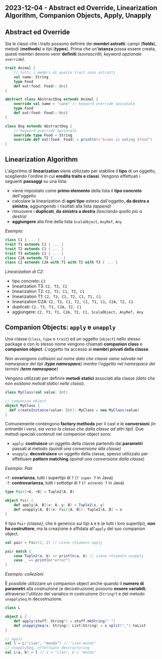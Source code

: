 ## 2023-12-04 - Abstract ed Override, Linearization Algorithm, Companion Objects, Apply, Unapply

## Abstract ed Override

Sia le classi che i traits possono definire dei **membri astratti**: campi (**fields**), metodi (**methods**) e tipi (**types**). Prima che un'**istanza** possa essere creata, questi membri devono venir **definiti** _(sovrascritti, keyword opzionale `override`)_.

```scala
trait Animal {
	// tutti i membri di questo trait sono astratti
	val name: String
	type Food
	def eat(food: Food): Unit
}

abstract class AbstractDog extends Animal {
	override val name = "cane" // keyword override opzionale
	type Food
	def eat(food: Food): Unit
}

class Dog extends AbstractDog {
	// keyword override opzionale
	override type Food = String
	override def eat(food: Food) = println(s"$name is eating $food")
}
```

## Linearization Algorithm

L'algoritmo di **linearization** viene utilizzato per stabilire il **tipo** di un oggetto, scegliendo l'ordine in cui **eredita traits e classi**. Vengono effettuati i seguenti **passaggi** su una lista:

- viene impostato come **primo elemento** della lista il **tipo concreto** dell'oggetto
- calcolare la linearization di **ogni tipo** esteso dall'oggetto, **da destra a sinistra**, aggiungendo i risultati alla lista _(append)_
- rimuovere i **duplicati**, **da sinistra a destra** _(lasciando quello più a destra)_
- **aggiungere** alla fine della lista `ScalaObject`, `AnyRef`, `Any`

_Esempio:_

```scala
class C1 { ... }
trait T1 extends C1 { ... }
trait T2 extends C1 { ... }
trait T3 extends C1 { ... }
class C2A extends T2 { ... }
class C2 extends C2A with T1 with T2 with T3 { ... }
```

_Linearization di C2:_

- tipo concreto: `C2`
- linearization T3: `C2, T3, C1`
- linearization T2: `C2, T3, C1, T2, C1`
- linearization T1: `C2, T3, C1, T2, C1, T1, C1`
- linearization C2A: `C2, T3, C1, T2, C1, T1, C1, C2A, T2, C1`
- duplicati: `C2, T3, T1, C2A, T2, C1`
- aggiungere: `C2, T3, T1, C2A, T2, C1, ScalaObject, AnyRef, Any`

## Companion Objects: `apply` e `unapply`

Una classe (`class`, `type` o `trait`) ed un oggetto (`object`) nello stesso package e con lo stesso nome vengono chiamati **companion class** e **companion object**. L'oggetto ha accesso ai **membri privati della classe**.

_Non avvengono collisioni sul nome dato che classe viene salvata nel namespace dei tipi (**type namespace**) mentre l'oggetto nel namespace dei termini (**term namespace**)_

Vengono utilizzati per definire **metodi statici** associati alla classe _(dato che non esistono metodi statici nelle classi)_.

```scala
class MyClass(val value: Int)

// companion object
object MyClass {
  def createInstance(value: Int): MyClass = new MyClass(value)
}
```

Comunemente contengono **factory methods** per il cast e le **conversioni** _(in entrambi i versi, sia verso la classe che dalla classe ad altri tipi)_. Due metodi speciali contenuti nel companion object sono:

- `apply`: **costruisce** un oggetto della classe partendo dai **parametri** passati al metodo _(quindi una conversione alla classe)_
- `unapply`: **decostruisce** un oggetto della classe, spesso utilizzato per effettuare **pattern matching** _(quindi una conversione dalla classe)_

_Esempio: Pair_

`+T`: **covarianza**, tutti i supertipi di `T` (`? super T` in Java)\
`-T`: **controvarianza**, tutti i sottotipi di `T` (`? extends T` in Java)

```scala
type Pair[+A, +B] = Tuple2[A, B]

object Pair {
	def apply[A, B](x: A, y: B) = Tuple2(x, y)
	def unapply[A, B](x: Pair[A, B]): Tuple2[A, B] = x
}
```

Il tipo `Pair` _(classe)_, che è generico sui tipi `A` e `B` (e tutti i loro supertipi), **non ha costruttore**, ma la creazione è affidata all'`apply` del suo companion object.

```scala
val pair = Pair(1, 2) // viene chiamato apply

pair match {
	case Tuple2(a, b) => println(a, b) // viene chiamato unapply
	case _ => println("error")
}
```

_Esempio: collezioni_

È possibile utilizzare un companion object anche quando il **numero di parametri** alla costruzione (e decostruzione) possono **essere variabili**, attraverso l'utilizzo del variatico in costruzione (`String*`) e del metodo `unapplySeq` in decostruzione.

```scala
class L

object L {
	def apply(stuff: String*) = stuff.mkString(" ")
	def unapplySeq(s: String): List[String] = s.split(",").toList
}

// apply
val l = L("ciao", "mondo") // "ciao mondo"
// unapplySeq, effettuato destructuring
val L(a, b) = l // a = "ciao", b = "mondo"
```

